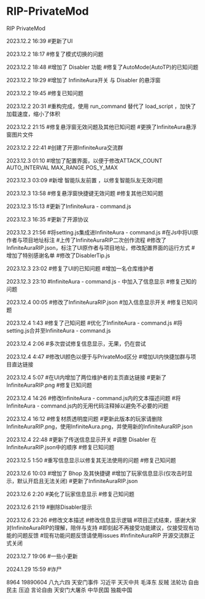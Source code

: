 # RIP-PrivateMod
RIP PrivateMod

2023.12.2 16:39
#更新了UI

2023.12.2 18:17
#修复了模式切换的问题

2023.12.2 18:48
#增加了 Disabler 功能
#修复了AutoMode(AutoTP)的已知问题

2023.12.2 19:29
#增加了 InfiniteAura开关 与 Disabler 的悬浮窗

2023.12.2 19:45
#修复已知问题

2023.12.2 20:31
#重构完成，使用 run_command 替代了 load_script ，加快了加载速度，缩小了体积

2023.12.2 21:15
#修复悬浮窗无效问题及其他已知问题
#更换了InfiniteAura悬浮窗图片文件

2023.12.2 22:41
#创建了开源InfiniteAura交流群

2023.12.3 01:10
#增加了配置界面，以便于修改ATTACK_COUNT AUTO_INTERVAL MAX_RANGE POS_Y_MAX

2023.12.3 03:09
#新增 智能队友前置 ，以修复智能队友无效问题

2023.12.3 13:58
#修复悬浮窗快捷键无效问题
#修复其他已知问题

2023.12.3 15:13
#更新了InfiniteAura - command.js

2023.12.3 16:35
#更新了开源协议

2023.12.3 21:56
#将setting.js集成进InfiniteAura - command.js
#在Js中将UI原作者与项目地址标注
#上传了InfiniteAuraRIP二次创作流程
#修改了InfiniteAuraRIP.json，标注了UI原作者与项目地址，修改配置界面的运行方式
#增加了特别感谢名单
#修改了DisablerTip.js

2023.12.3 23:02
#修复了UI的已知问题
#增加一名仓库维护者

2023.12.3 23:10
#InfiniteAura - command.js - 中加入了信息显示
#修复己知的问题

2023.12.4 00:05
#修改了InfiniteAuraRIP.json
#加入信息显示开关
#修复已知问题

2023.12.4 1:43
#修复了己知问题
#优化了InfiniteAura - command.js
#将setting.js合并至InfiniteAura - command.js

2023.12.4 2:06
#多次尝试修复信息显示，无果，仍在尝试

2023.12.4 4:47
#修改UI颜色以便于与PrivateMod区分
#增加UI内快捷加群与项目直达链接

2023.12.4 5:07
#在UI内增加了两位维护者的主页直达链接
#更新了InfiniteAuraRIP.png
#修复已知问题

2023.12.4 14:26
#修改InfiniteAura - command.js内的文本描述问题
#将InfiniteAura - command.js内的无用代码注释掉以避免不必要的问题

2023.12.4 16:12
#修复材质透明度问题
#更新此版本的玩家请删除InfiniteAuraRIP.png，使用InfiniteAura.png，并使用新的InfiniteAuraRIP.json

2023.12.4 22:48
#更新了传送信息显示开关
#调整 Disabler 在InfiniteAuraRIP.json中的顺序
#修复已知问题

2023.12.5 1:50
#重写信息显示以修复其无法使用的问题
#修复己知问题

2023.12.6 10:03
#增加了 Bhop 及其快捷键
#增加了玩家信息显示(仅攻击时显示，默认开启且无法关闭)
#更新了InfiniteAuraRIP.json

2023.12.6 2:20
#美化了玩家信息显示
#修复己知问题

2023.12.6 21:19
#删除Disabler提示

2023.12.6 23:26
#修改文本描述
#修改信息显示逻辑
#项目正式结束，感谢大家对InfiniteAuraRIP的理解，陪伴与支持
#即刻起不再接受功能建议，仅接受现有功能的问题反馈
#现有功能问题反馈请使用issues
#InfiniteAuraRIP 开源交流群正式关闭

2023.12.7 19:06
#一些小更新

2024.1.29 15:59
#诈尸


8964  19890604   八九六四    天安门事件   习近平   天灭中共   毛泽东   反贼   法轮功   自由   民主   压迫   言论自由   天安门大屠杀   中华民国   独裁中国
